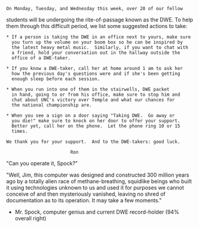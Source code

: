 
	On Monday, Tuesday, and Wednesday this week, over 20 of our fellow
students will be undergoing the rite-of-passage known as the DWE.  To help
them through this difficult period, we list some suggested actions to take:

	* If a person is taking the DWE in an office next to yours, make sure
	  you turn up the volume on your boom box so he can be inspired by
	  the latest heavy metal music.  Similarly, if you want to chat with
	  a friend, hold your conversation out in the hallway outside the 
	  office of a DWE-taker.

	* If you know a DWE-taker, call her at home around 1 am to ask her 
	  how the previous day's questions were and if she's been getting
	  enough sleep before each session.

	* When you run into one of them in the stairwells, DWE packet
	  in hand, going to or from his office, make sure to stop him and 
	  chat about UNC's victory over Temple and what our chances for 
	  the national championship are.

	* When you see a sign on a door saying "Taking DWE.  Go away or
	  you die!" make sure to knock on her door to offer your support.
	  Better yet, call her on the phone.  Let the phone ring 10 or 15
	  times.

	We thank you for your support.  And to the DWE-takers: good luck.

							Ron

"Can you operate it, Spock?"

"Well, Jim, this computer was designed and constructed 300 
million years ago by a totally alien race of methane-breathing,
squidlike beings who built it using technologies unknown to 
us and used it for purposes we cannot conceive of and then 
mysteriously vanished, leaving no shred of documentation as
to its operation.  It may take a few moments."

- Mr. Spock, computer genius and current DWE record-holder (94% overall right)